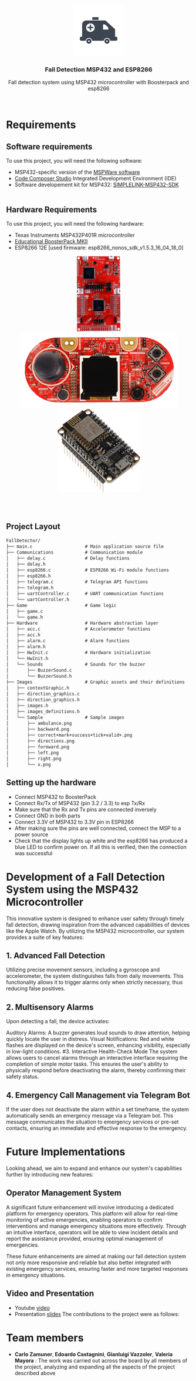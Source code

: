 
<!-- PROJECT LOGO -->
<br />
<div align="center">
  <a href="https://github.com/carlozamu/Fall_Detection_MSP432_and_ESP8266r">
    <img src="images/ambulance-logo.png" alt="Logo" width="140" height="140">
  </a>

<h3 align="center">Fall Detection MSP432 and ESP8266</h3>

  <p align="center">
    Fall detection system using MSP432 microcontroller with Boosterpack and esp8266
    <br />
    <br /><br />
  </p>
</div>


# Requirements

## Software requirements

To use this project, you will need the following software:

* MSP432-specific version of the [MSPWare software](https://www.ti.com/tool/MSP432WARE#downloads)
* [Code Composer Studio](https://www.ti.com/tool/CCSTUDIO) Integrated Development Environment (IDE)
* Software developement kit for MSP432: [SIMPLELINK-MSP432-SDK](https://www.ti.com/tool/download/SIMPLELINK-MSP432-SDK/3.40.01.02)
<br> <br>

## Hardware Requirements
To use this project, you will need the following hardware:

* Texas Instruments MSP432P401R microcontroller
* [Educational BoosterPack MKII](https://www.ti.com/tool/BOOSTXL-EDUMKII)
* ESP8266 12E [used firmware: esp8266_nonos_sdk_v1.5.3_16_04_18_0]
  
<p float="left" align="center">
  <img src="images/msp432p401r.png" alt="msp432p401r" width="120" height="205">
  <img src="images/boosterpack.png" alt="boosterpack" width="430" height="205">
  <img src="images/esp8266png.png" alt="esp8266" width="225" height="225">
</p>

<br> <br>

## Project Layout

```
FallDetector/
├── main.c                    # Main application source file
├── Communications            # Communication module
│   ├── delay.c               # Delay functions
│   ├── delay.h
│   ├── esp8266.c             # ESP8266 Wi-Fi module functions
│   ├── esp8266.h
│   ├── telegram.c            # Telegram API functions
│   ├── telegram.h
│   ├── uartController.c      # UART communication functions
│   └── uartController.h
├── Game                      # Game logic
│   ├── game.c
│   └── game.h
├── Hardware                  # Hardware abstraction layer
│   ├── acc.c                 # Accelerometer functions
│   ├── acc.h
│   ├── alarm.c               # Alarm functions
│   ├── alarm.h
│   ├── HwInit.c              # Hardware initialization
│   └── HwInit.h
│   └── Sounds                # Sounds for the buzzer
│       ├── BuzzerSound.c
│       └── BuzzerSound.h
├── Images                    # Graphic assets and their definitions
│   ├── contextGraphic.h
│   ├── direction_graphics.c
│   ├── direction_graphics.h
│   ├── images.h
│   ├── images_definitions.h
│   └── Sample                # Sample images
│       ├── ambulance.png
│       ├── backward.png
│       ├── correct+mark+success+tick+valid+.png
│       ├── directions.png
│       ├── foreward.png
│       ├── left.png
│       ├── right.png
│       └── x.png
```

<!--=========================================================================-->

## Setting up the hardware
* Connect MSP432 to BoosterPack
* Connect Rx/Tx of MSP432 (pin 3.2 / 3.3) to esp Tx/Rx 
* Make sure that the Rx and Tx pins are connected inversely
* Connect GND in both parts
* Connect 3.3V of MSP432 to 3.3V pin in ESP8266
* After making sure the pins are well connected, connect the MSP to a power source
* Check that the display lights up white and the esp8266 has produced a blue LED to confirm power on. If all this is verified, then the connection was successful

# Development of a Fall Detection System using the MSP432 Microcontroller
This innovative system is designed to enhance user safety through timely fall detection, drawing inspiration from the advanced capabilities of devices like the Apple Watch. By utilizing the MSP432 microcontroller, our system provides a suite of key features:

## 1. Advanced Fall Detection
Utilizing precise movement sensors, including a gyroscope and accelerometer, the system distinguishes falls from daily movements. This functionality allows it to trigger alarms only when strictly necessary, thus reducing false positives.

## 2. Multisensory Alarms
Upon detecting a fall, the device activates:

Auditory Alarms: A buzzer generates loud sounds to draw attention, helping quickly locate the user in distress.
Visual Notifications: Red and white flashes are displayed on the device's screen, enhancing visibility, especially in low-light conditions.
#3. Interactive Health-Check Mode
The system allows users to cancel alarms through an interactive interface requiring the completion of simple motor tasks. This ensures the user's ability to physically respond before deactivating the alarm, thereby confirming their safety status.

## 4. Emergency Call Management via Telegram Bot
If the user does not deactivate the alarm within a set timeframe, the system automatically sends an emergency message via a Telegram bot. This message communicates the situation to emergency services or pre-set contacts, ensuring an immediate and effective response to the emergency.

# Future Implementations
Looking ahead, we aim to expand and enhance our system's capabilities further by introducing new features:

## Operator Management System
A significant future enhancement will involve introducing a dedicated platform for emergency operators. This platform will allow for real-time monitoring of active emergencies, enabling operators to confirm interventions and manage emergency situations more effectively. Through an intuitive interface, operators will be able to view incident details and report the assistance provided, ensuring optimal management of emergencies.

These future enhancements are aimed at making our fall detection system not only more responsive and reliable but also better integrated with existing emergency services, ensuring faster and more targeted responses in emergency situations.

## Video and Presentation

- Youtube [video]([https://www.youtube.com/watch?v=hzegHrGtqXE](https://youtu.be/lHRuercZcbo))
- Presentation [slides]([https://www.youtube.com/watch?v=hzegHrGtqXE](https://docs.google.com/presentation/d/11FBGCgIohR_Q907LbEsJxZ_BNSmWm2RgmGfaZwzZ5zs/edit?usp=sharing))
The contributions to the project were as follows:

# Team members 
- <strong> Carlo Zamuner</strong>,<strong> Edoardo Castagnini</strong>, <strong>Gianluigi Vazzoler</strong>, <strong>Valeria Mayora</strong> : The work was carried out across the board by all members of the project, analyzing and expanding all the aspects of the project described above

